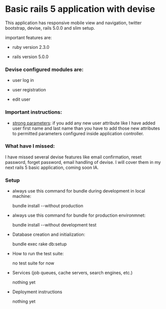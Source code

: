 # Basic rails 5 application with devise

This application has responsive mobile view and navigation, twitter bootstrap, devise, rails 5.0.0 and slim setup.

important features are:

* ruby version 2.3.0

* rails version 5.0.0

### Devise configured modules are:

* user log in

* user registration

* edit user

### Important instructions:

* [strong parameters](https://github.com/plataformatec/devise#strong-parameters): if you add any new user attribute like I have added user first name and last name than you have to add those new attributes to permitted parameters configured inside application controller. 

### What have I missed:
I have missed several devise features like email confirmation, reset password, forget password, email handling of devise. I will cover them in my next rails 5 basic application, coming soon IA.

### Setup

* always use this command for bundle during development in local machine:

    bundle install --without production

* always use this command for bundle for production environmnet:

    bundle install --without development test

* Database creation and initialization:

    bundle exec rake db:setup

* How to run the test suite:

    no test suite for now

* Services (job queues, cache servers, search engines, etc.)

    nothing yet

* Deployment instructions

    nothing yet
